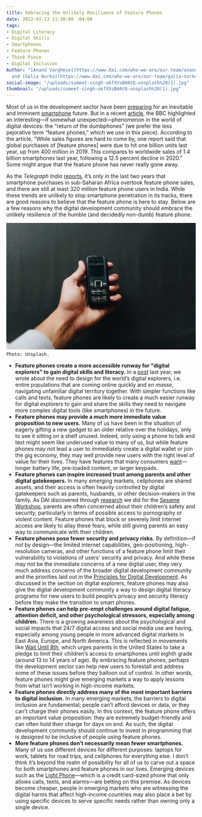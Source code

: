 ```yaml
---
title: Embracing the Unlikely Resilience of Feature Phones
date: 2022-07-13 11:38:00 -04:00
tags:
- Digital Literacy
- Digital Skills
- Smartphones
- Feature Phones
- Think Piece
- Digital Inclusion
Author: "[Anand Varghese](https://www.dai.com/who-we-are/our-team/anand-varghese)
  and [Galia Nurko](https://www.dai.com/who-we-are/our-team/galia-nurko)"
social-image: "/uploads/sumeet-singh-okfXVsBHAtQ-unsplash%20(1).jpg"
thumbnail: "/uploads/sumeet-singh-okfXVsBHAtQ-unsplash%20(1).jpg"
---
```


Most of us in the development sector have been [preparing](https://blogs.worldbank.org/digital-development/mobile-based-solutions-can-strengthen-human-capital-gains-disrupted-covid-19) for an inevitable and imminent [smartphone](https://www.worldbank.org/en/events/2021/06/10/using-smartphones-to-strengthen-the-human-capital-of-online-and-offline-populations-new-evidence-and-collaborations-for-) future. But in a recent [article](https://www.bbc.com/news/business-60763168), the BBC highlighted an interesting—if somewhat unexpected—phenomenon in the world of digital devices: the “return of the dumbphones” (we prefer the less pejorative term “feature phones,” which we use in this piece). According to the article, “While sales figures are hard to come by, one report said that global purchases of [feature phones] were due to hit one billion units last year, up from 400 million in 2019. This compares to worldwide sales of 1.4 billion smartphones last year, following a 12.5 percent decline in 2020.” Some might argue that the feature phone has never really gone away. 

<!--more-->

As the *Telegraph India* [reports](https://www.telegraphindia.com/opinion/editorial-dumb-it-down-it-might-be-a-smart-idea-to-buy-a-dumbphone-devices-that-allow-users-to-make-calls-or-shoot-off-texts-only-which-is-making-a-comeback/cid/1857729), it’s only in the last two years that smartphone purchases in sub-Saharan Africa overtook feature phone sales, and there are still at least 320 million feature phone users in India. While these trends are unlikely to stop smartphone penetration in its tracks, there are good reasons to believe that the feature phone is here to stay. Below are a few reasons why the digital development community should embrace the unlikely resilience of the humble (and decidedly non-dumb) feature phone.

![sumeet-singh-okfXVsBHAtQ-unsplash (1).jpg](/uploads/sumeet-singh-okfXVsBHAtQ-unsplash%20(1).jpg)`Photo: Unsplash.`

* **Feature phones create a more accessible runway for "digital explorers" to gain digital skills and literacy.** In a [post](https://dai-global-digital.com/beyond-features-designing-for-the-worlds-digital-explorers.html?utm_source=related-box) last year, we wrote about the need to design for the world’s digital explorers, i.e. entire populations that are coming online quickly and *en masse*, navigating unfamiliar digital territory together. With simpler functions like calls and texts, feature phones are likely to create a much easier runway for digital explorers to gain and share the skills they need to navigate more complex digital tools (like smartphones) in the future. 
* **Feature phones may provide a much more immediate value proposition to new users.** Many of us have been in the situation of eagerly gifting a new gadget to an older relative over the holidays, only to see it sitting on a shelf unused. Indeed, only using a phone to talk and text might seem like underused value to many of us, but while feature phones may not lead a user to immediately create a digital wallet or join the gig economy, they may well provide new users with the right level of value for their lives. They have features that many consumers [want](https://www.slideshare.net/GunaahoKaDevta/value-proposition-for-feature-phones)—longer battery life, pre-loaded content, or larger keypads. 
* **Feature phones can inspire increased trust among parents and other digital gatekeepers.** In many emerging markets, cellphones are shared assets, and their access is often heavily controlled by digital gatekeepers such as parents, husbands, or other decision-makers in the family. As DAI discovered through [research](https://dai-global-digital.com/frontier-insights-colombia-understanding-childrens-digital-access.html) we did for the [Sesame Workshop](https://www.sesameworkshop.org/), parents are often concerned about their children’s safety and security, particularly in terms of possible access to pornography or violent content. Feature phones that block or severely limit internet access are likely to allay these fears, while still giving parents an easy way to communicate with their children. 
* **Feature phones pose fewer security and privacy risks.** By definition—if not by design—the limited internet capabilities, geo-positioning, high-resolution cameras, and other functions of a feature phone limit their vulnerability to violations of users’ security and privacy. And while these may not be the immediate concerns of a new digital user, they very much address concerns of the broader digital development community and the priorities laid out in the [Principles for Digital Development](https://digitalprinciples.org/). As discussed in the section on digital explorers, feature phones may also give the digital development community a way to design digital literacy programs for new users to build people’s privacy and security literacy before they make the transition to smart phones. 
* **Feature phones can help pre-empt challenges around digital fatigue, attention deficit, and other psychological stressors, especially among children.** There is a growing awareness about the psychological and social impacts that 24/7 digital access and social media use are having, especially among young people in more advanced digital markets in East Asia, Europe, and North America. This is reflected in movements like [Wait Until 8th](https://www.waituntil8th.org/), which urges parents in the United States to take a pledge to limit their children’s access to smartphones until eighth grade (around 13 to 14 years of age). By embracing feature phones, perhaps the development sector can help new users to forestall and address some of these issues before they balloon out of control. In other words, feature phones might give emerging markets a way to apply lessons from what isn’t working in high-income markets.
* **Feature phones directly address many of the most important barriers to digital inclusion.** In many emerging markets, the barriers to digital inclusion are fundamental; people can’t afford devices or data, or they can’t charge their phones easily. In this context, the feature phone offers an important value proposition: they are extremely budget-friendly and can often hold their charge for days on end. As such, the digital development community should continue to invest in programming that is designed to be inclusive of people using feature phones. 
* **More feature phones don’t necessarily mean fewer smartphones.** Many of us use different devices for different purposes: laptops for work, tablets for road trips, and cellphones for everything else. I don’t think it’s beyond the realm of possibility for all of us to carve out a space for both smartphones and feature phones in our lives. Emerging devices such as the [Light Phone](https://www.thelightphone.com/)—which is a credit card-sized phone that only allows calls, texts, and alarms—are betting on this premise. As devices become cheaper, people in emerging markets who are witnessing the digital harms that affect high-income countries may also place a bet by using specific devices to serve specific needs rather than owning only a single device. 